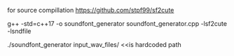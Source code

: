 for source compillation https://github.com/stpf99/sf2cute

g++ -std=c++17 -o soundfont_generator soundfont_generator.cpp -lsf2cute -lsndfile

./soundfont_generator input_wav_files/ <<is hardcoded path

